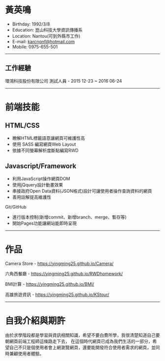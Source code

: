 # 黃英鳴
* Birthday: 1992/3/8
* Education: 崑山科技大學資訊傳播系
* Location: Nantou(可到外縣市工作)
* E-mail: karcnonf@hotmail.com
* Mobile: 0975-655-501
- - -
## 工作經驗
環鴻科技股份有限公司 測試人員 - 2015 12-23 ~ 2016 06-24
- - -
# 前端技能 
## HTML/CSS
* 瞭解HTML標籤語意讓網頁可維護性高
* 使用 SASS 編寫網頁Web Layout 
* 依據不同螢幕解析度斷點編寫RWD


## Javascript/Framework
* 利用JavaScript操作網頁DOM
* 使用jQquery設計動畫效果
* 串接政府Open Data資料(JSON格式)設計可讓使用者操作查詢資料的網頁
* 善用註解提高維護性

Git/GitHub
* 進行版本控制(新增commit、新增branch、merge、暫存等)
* 開始Pages功能讓網站能即時呈現
- - -
# 作品
Camera Store - https://yingming25.github.io/Camera/

六角西餐廳 - https://yingming25.github.io/RWDhomework/

BMI計算 - https://yingming25.github.io/BMI/

高雄旅遊資訊 - https://yingming25.github.io/KStour/
- - -
# 自我介紹與期許
由於求學階段都是學習與資訊相關知識，希望不要白費所學，我很清楚知道自己要朝網頁前端工程師這條路走下去，
在這個時代網頁已成為我們生活的一部分，希望自己不只是個使用者會上網瀏覽網頁，還要能開發符合使用者需求的網頁，並同時兼顧使用者體驗。
